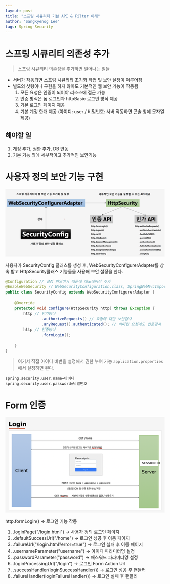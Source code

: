 ```yaml
---
layout: post
title: "스프링 시큐리티 기본 API & Filter 이해"
author: "SangKyenog Lee"
tags: Spring-Security
---
```


# 스프링 시큐리티 의존성 추가
> 스프링 시큐리티 의존성을 추가하면 일어나는 일들

- 서버가 작동되면 스프링 시큐리티 초기화 작업 및 보안 설정이 이루어짐
- 별도의 섲렁이나 구현을 하지 않아도 기본적인 웹 보안 기능이 작동됨
    1. 모든 요청은 인증이 되어야 리소스에 접근 가능
    2. 인증 방식은 폼 로그인과 httpBasic 로그인 방식 제공
    3. 기본 로그인 페이지 제공
    4. 기본 계정 한개 제공 (아이디: user / 비밀번호: 서버 작동하면 콘솔 창에 문자열 제공)

## 해야할 일
1. 계정 추가, 권한 추가, DB 연동
2. 기본 기능 외에 세부적이고 추가적인 보안기능

# 사용자 정의 보안 기능 구현
![1](/assets/secu/chap1/01.png)

사용자가 SecurityConfig 클래스를 생성 후, WebSecurityConfigurerAdapter를 상속 받고 HttpSecurity클래스 기능들을 사용해 보안 설정을 한다.

```java
@Configuration // 설정 파일이기 때문에 애노테이션 추가
@EnableWebSecurity // WebSecurityConfiguration.class, SpringWebMvcImportSelector.class, OAuth2ImportSelector.class, HttpSecurityConfiguration.class 클래스를 import
public class SecurityConfig extends WebSecurityConfigurerAdapter {

    @Override
    protected void configure(HttpSecurity http) throws Exception {
        http // 인가방식
                .authorizeRequests() // 요청에 대한 보안검사
                .anyRequest().authenticated(); // 어떠한 요청에도 인증검사
        http // 인증방식
                .formLogin();
        
    }
}

```
> 여기서 직접 아이디 비번을 설정해서 권한 부여 가능
`application.properties`에서 설정하면 된다.
```
spring.security.user.name=아이디
spring.security.user.password=비밀번호
```

# Form 인증

![2](/assets/secu/chap1/02.png)

http.formLogin() -> 로그인 기능 작동
1. .loginPage("/login.html") -> 사용자 정의 로그인 페이지
2. .defaultSuccessUrl("/home") -> 로그인 성공 후 이동 페이지
3. .failureUrl("/login.html?error=true") -> 로그인 실패 후 이동 페이지
4. .usernameParameter("username") -> 아이디 파라미터명 설정
5. .passwordParameter("password") -> 패스워드 파라미터명 설정
6. .loginProcessingUrl("/login") -> 로그인 Form Action Url
7. .successHandler(loginSuccessHandler()) -> 로그인 성공 후 핸들러
8. .faliureHandler(loginFailureHandler()) -> 로그인 실패 후 핸들러